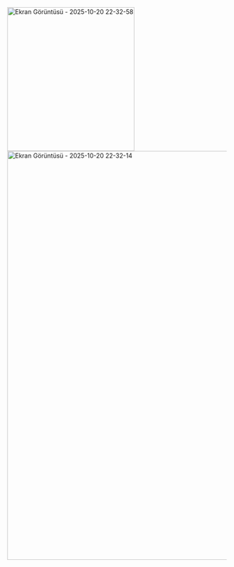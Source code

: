 <img width="292" height="330" alt="Ekran Görüntüsü - 2025-10-20 22-32-58" src="https://github.com/user-attachments/assets/731f4db8-373e-4cf5-91d6-65fffcca294c" />
<img width="1648" height="938" alt="Ekran Görüntüsü - 2025-10-20 22-32-14" src="https://github.com/user-attachments/assets/a4d978a3-5475-4835-a58d-3815390a28bf" />
